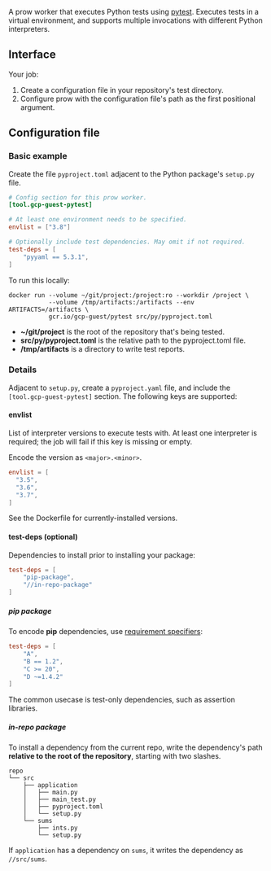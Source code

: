 A prow worker that executes Python tests using [pytest](https://docs.pytest.org/en/stable/).
Executes tests in a virtual environment, and supports multiple invocations
with different Python interpreters.

## Interface

Your job:
1. Create a configuration file in your repository's test directory.
1. Configure prow with the configuration file's path as the first positional argument.

## Configuration file

### Basic example

Create the file `pyproject.toml` adjacent to the Python package's `setup.py` file.

```toml
# Config section for this prow worker.
[tool.gcp-guest-pytest]

# At least one environment needs to be specified.
envlist = ["3.8"]

# Optionally include test dependencies. May omit if not required.
test-deps = [
    "pyyaml == 5.3.1",
]
```

To run this locally:

```shell script
docker run --volume ~/git/project:/project:ro --workdir /project \
           --volume /tmp/artifacts:/artifacts --env ARTIFACTS=/artifacts \
           gcr.io/gcp-guest/pytest src/py/pyproject.toml
```

* **~/git/project** is the root of the repository that's being tested. 
* **src/py/pyproject.toml** is the relative path to the pyproject.toml file.
* **/tmp/artifacts** is a directory to write test reports.

### Details

Adjacent to `setup.py`, create a `pyproject.yaml` file, and include 
the `[tool.gcp-guest-pytest]` section.  The following keys are supported:

#### envlist

List of interpreter versions to execute tests with. At least one interpreter is required;
the job will fail if this key is missing or empty.

Encode the version as `<major>.<minor>`.

```toml
envlist = [
  "3.5",
  "3.6",
  "3.7",
]
```

See the Dockerfile for currently-installed versions.

#### test-deps (optional)

Dependencies to install prior to installing your package:

```toml
test-deps = [
    "pip-package",
    "//in-repo-package"
]
```

##### pip package

To encode **pip** dependencies, use 
[requirement specifiers](https://pip.pypa.io/en/stable/reference/pip_install/#requirement-specifiers):

```toml
test-deps = [
    "A",
    "B == 1.2",
    "C >= 20",
    "D ~=1.4.2"
]
```

The common usecase is test-only dependencies, such as assertion libraries.

##### in-repo package

To install a dependency from the current repo, write the dependency's path **relative to the root
of the repository**, starting with two slashes. 


```
repo
└── src
    ├── application
    │   ├── main.py
    │   ├── main_test.py
    │   ├── pyproject.toml
    │   └── setup.py
    └── sums
        ├── ints.py
        └── setup.py
```

If `application` has a dependency on `sums`, it writes the dependency as `//src/sums`.
